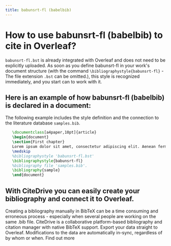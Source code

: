 ```yaml
---
title: babunsrt-fl (babelbib)
---
```


# How to use babunsrt-fl (babelbib) to cite in Overleaf? 
`babunsrt-fl.bst` is already integrated with Overleaf and does not need to be explicitly uploaded. As soon as you define babunsrt-fl in your work's document structure (with the command `\bibliographystyle{babunsrt-fl}` - The file extension `.bst` can be omitted.), this style is recognized immediately, and you start can to work with it.

## Here is an example of how babunsrt-fl (babelbib) is declared in a document:
The following example includes the style definition and the connection to the literature database `samples.bib`.
```tex
   \documentclass[a4paper,10pt]{article}
   \begin{document}
   \section{First chapter}
   Lorem ipsum dolor sit amet, consectetur adipiscing elit. Aenean fermentum justo massa, ut maximus mauris sodales et. Aenean vel elit a erat rhoncus pharetra.
   \medskip
   %bibliographystyle 'babunsrt-fl.bst'
   \bibliographystyle{babunsrt-fl}
   %bibliography file 'samples.bib'.
   \bibliography{sample}
   \end{document}
```

## With CiteDrive you can easily create your bibliography and connect it to Overleaf. 
Creating a bibliography manually in BibTeX can be a time consuming and erroneous process - especially when several people are working on the same .bib file. CiteDrive is a collaborative platform-based bibliography and citation manager with native BibTeX support. Export your data straight to Overleaf. Modifications to the data are automatically in-sync, regardless of by whom or when. Find out more